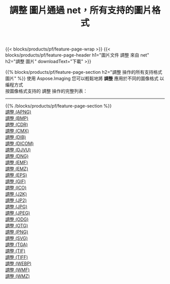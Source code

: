 ﻿---
title: 調整 圖片通過 net，所有支持的圖片格式 
weight: 3920
url: /zh-hant/net/adjust 
lang: zh-hant
langdirlevel: 2
locales: zh-hans,ja,it,ru,de,es,fr,nl,id,lt,pl,pt,vi,tr,ko,zh-hant,ar,hi,th,sv,cs,uk,he
description: 使用 Aspose.Imaging 你可以輕鬆地通過 net 獲取 調整 圖像
---

{{< blocks/products/pf/feature-page-wrap >}}
{{< blocks/products/pf/feature-page-header h1="圖片文件 調整 來自 net" h2="調整 圖片" downloadText="下載" >}}


{{% blocks/products/pf/feature-page-section  h2="調整 操作的所有支持格式 圖片" %}}
使用 Aspose.Imaging 您可以輕鬆地將 **調整** 應用於不同的圖像格式 以編程方式
<br/>
按圖像格式支持的 調整 操作的完整列表：
<hr/>
{{% /blocks/products/pf/feature-page-section %}}
<div class="container-fluid productfamilypage bg-gray">
    <div class="convertypes bg-gray agp-content section">
        <div class="container">
		<div class="row other-converters">
		    <div class='col-md-2 other-converter remove-lp remove-rp'><a href="/imaging/zh-hant/net/adjust/apng" >調整 (APNG)</a></div><div class='col-md-2 other-converter remove-lp remove-rp'><a href="/imaging/zh-hant/net/adjust/bmp" >調整 (BMP)</a></div><div class='col-md-2 other-converter remove-lp remove-rp'><a href="/imaging/zh-hant/net/adjust/cdr" >調整 (CDR)</a></div><div class='col-md-2 other-converter remove-lp remove-rp'><a href="/imaging/zh-hant/net/adjust/cmx" >調整 (CMX)</a></div><div class='col-md-2 other-converter remove-lp remove-rp'><a href="/imaging/zh-hant/net/adjust/dib" >調整 (DIB)</a></div><div class='col-md-2 other-converter remove-lp remove-rp'><a href="/imaging/zh-hant/net/adjust/dicom" >調整 (DICOM)</a></div><div class='col-md-2 other-converter remove-lp remove-rp'><a href="/imaging/zh-hant/net/adjust/djvu" >調整 (DJVU)</a></div><div class='col-md-2 other-converter remove-lp remove-rp'><a href="/imaging/zh-hant/net/adjust/dng" >調整 (DNG)</a></div><div class='col-md-2 other-converter remove-lp remove-rp'><a href="/imaging/zh-hant/net/adjust/emf" >調整 (EMF)</a></div><div class='col-md-2 other-converter remove-lp remove-rp'><a href="/imaging/zh-hant/net/adjust/emz" >調整 (EMZ)</a></div><div class='col-md-2 other-converter remove-lp remove-rp'><a href="/imaging/zh-hant/net/adjust/eps" >調整 (EPS)</a></div><div class='col-md-2 other-converter remove-lp remove-rp'><a href="/imaging/zh-hant/net/adjust/gif" >調整 (GIF)</a></div><div class='col-md-2 other-converter remove-lp remove-rp'><a href="/imaging/zh-hant/net/adjust/ico" >調整 (ICO)</a></div><div class='col-md-2 other-converter remove-lp remove-rp'><a href="/imaging/zh-hant/net/adjust/j2k" >調整 (J2K)</a></div><div class='col-md-2 other-converter remove-lp remove-rp'><a href="/imaging/zh-hant/net/adjust/jp2" >調整 (JP2)</a></div><div class='col-md-2 other-converter remove-lp remove-rp'><a href="/imaging/zh-hant/net/adjust/jpg" >調整 (JPG)</a></div><div class='col-md-2 other-converter remove-lp remove-rp'><a href="/imaging/zh-hant/net/adjust/jpeg" >調整 (JPEG)</a></div><div class='col-md-2 other-converter remove-lp remove-rp'><a href="/imaging/zh-hant/net/adjust/odg" >調整 (ODG)</a></div><div class='col-md-2 other-converter remove-lp remove-rp'><a href="/imaging/zh-hant/net/adjust/otg" >調整 (OTG)</a></div><div class='col-md-2 other-converter remove-lp remove-rp'><a href="/imaging/zh-hant/net/adjust/png" >調整 (PNG)</a></div><div class='col-md-2 other-converter remove-lp remove-rp'><a href="/imaging/zh-hant/net/adjust/svg" >調整 (SVG)</a></div><div class='col-md-2 other-converter remove-lp remove-rp'><a href="/imaging/zh-hant/net/adjust/tga" >調整 (TGA)</a></div><div class='col-md-2 other-converter remove-lp remove-rp'><a href="/imaging/zh-hant/net/adjust/tif" >調整 (TIF)</a></div><div class='col-md-2 other-converter remove-lp remove-rp'><a href="/imaging/zh-hant/net/adjust/tiff" >調整 (TIFF)</a></div><div class='col-md-2 other-converter remove-lp remove-rp'><a href="/imaging/zh-hant/net/adjust/webp" >調整 (WEBP)</a></div><div class='col-md-2 other-converter remove-lp remove-rp'><a href="/imaging/zh-hant/net/adjust/wmf" >調整 (WMF)</a></div><div class='col-md-2 other-converter remove-lp remove-rp'><a href="/imaging/zh-hant/net/adjust/wmz" >調整 (WMZ)</a></div>
                </div>
        </div>
    </div>
</div>
<br/>


